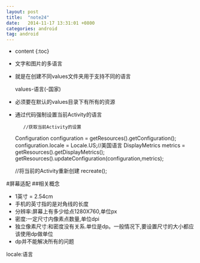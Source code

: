 ```yaml
---
layout: post
title:  "note24"
date:   2014-11-17 13:31:01 +0800
categories: android
tag: android
---
```


* content
{:toc}
- 文字和图片的多语言
- 就是在创建不同values文件夹用于支持不同的语言

  values-语言(-国家)
- 必须要在默认的values目录下有所有的资源
- 通过代码强制设置当前Activity的语言

         //获取当前Activity的设置
     Configuration configuration = getResources().getConfiguration();
     configuration.locale = Locale.US;//美国语言
     DisplayMetrics metrics = getResources().getDisplayMetrics();
     getResources().updateConfiguration(configuration,metrics);

     //将当前的Activity重新创建
     recreate();

#屏幕适配
##相关概念
- 1英寸 = 2.54cm
- 手机的英寸指的是对角线的长度
- 分辨率:屏幕上有多少给点1280X760,单位px
- 密度:一定尺寸内像素点数量,单位dpi
- 独立像素尺寸:和密度没有关系.单位是dp。一般情况下,要设置尺寸的大小都应该使用dp做单位
- dp并不能解决所有的问题



locale:语言
